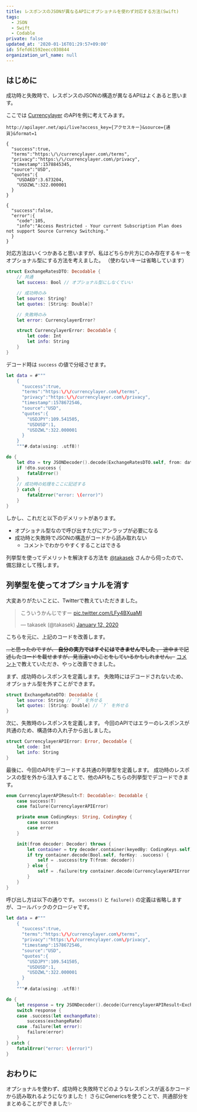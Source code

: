 ```yaml
---
title: レスポンスのJSONが異なるAPIにオプショナルを使わず対応する方法(Swift)
tags:
  - JSON
  - Swift
  - Codable
private: false
updated_at: '2020-01-16T01:29:57+09:00'
id: 5fefd61592eecc030844
organization_url_name: null
---
```

## はじめに

成功時と失敗時で、レスポンスのJSONの構造が異なるAPIはよくあると思います。

ここでは [Currencylayer](https://currencylayer.com/) のAPIを例に考えてみます。

```
http://apilayer.net/api/live?access_key={アクセスキー}&source={通貨}&format=1
```

```json:成功時
{
  "success":true,
  "terms":"https:\/\/currencylayer.com\/terms",
  "privacy":"https:\/\/currencylayer.com\/privacy",
  "timestamp":1578845345,
  "source":"USD",
  "quotes":{
    "USDAED":3.673204,
    "USDZWL":322.000001
  }
}
```

```json:失敗時
{
  "success":false,
  "error":{
    "code":105,
    "info":"Access Restricted - Your current Subscription Plan does not support Source Currency Switching."
  }
}
```

対応方法はいくつかあると思いますが、私はどちらか片方にのみ存在するキーをオプショナル型にする方法を考えました。
（使わないキーは省略しています）

```ExchangeRatesDTO.swift
struct ExchangeRatesDTO: Decodable {
    // 共通
    let success: Bool // オプショナル型にしなくていい

    // 成功時のみ
    let source: String?
    let quotes: [String: Double]?

    // 失敗時のみ
    let error: CurrencylayerError?

    struct CurrencylayerError: Decodable {
        let code: Int
        let info: String
    }
}
```

デコード時は `success` の値で分岐させます。

```swift:CurrenylayerProvider.swift
let data = #"""
    {
      "success":true,
      "terms":"https:\/\/currencylayer.com\/terms",
      "privacy":"https:\/\/currencylayer.com\/privacy",
      "timestamp":1578672546,
      "source":"USD",
      "quotes":{
        "USDJPY":109.541505,
        "USDUSD":1,
        "USDZWL":322.000001
      }
    }
    """#.data(using: .utf8)!

do {
    let dto = try JSONDecoder().decode(ExchangeRatesDTO.self, from: data)
    if !dto.success {
        fatalError()
    }
    // 成功時の処理をここに記述する
    } catch {
        fatalError("error: \(error)")
    }
}
```

しかし、これだと以下のデメリットがあります。

- オプショナル型なので呼び出すたびにアンラップが必要になる
- 成功時と失敗時でJSONの構造がコードから読み取れない
  - コメントでわかりやすくすることはできる

列挙型を使ってデメリットを解決する方法を [@takasek](https://twitter.com/takasek) さんから伺ったので、備忘録として残します。

## 列挙型を使ってオプショナルを消す

大変ありがたいことに、Twitterで教えていただきました。

<blockquote class="twitter-tweet"><p lang="ja" dir="ltr">こういうかんじですー <a href="https://t.co/LFy4BXuaMI">pic.twitter.com/LFy4BXuaMI</a></p>&mdash; takasek (@takasek) <a href="https://twitter.com/takasek/status/1216265329707380737?ref_src=twsrc%5Etfw">January 12, 2020</a></blockquote> <script async src="https://platform.twitter.com/widgets.js" charset="utf-8"></script>

こちらを元に、上記のコードを改善します。

~~…と思ったのですが、 __自分の実力ではすぐにはできませんでした__ 。
途中まで記述したコードを載せますが、見当違いのことをしているかもしれません。~~
[コメント](https://qiita.com/uhooi/items/5fefd61592eecc030844#comment-7c2cfaf9b78b074eec63)で教えていただき、やっと改善できました。

まず、成功時のレスポンスを定義します。
失敗時にはデコードされないため、オプショナル型を外すことができます。

```swift:ExchangeRateDTO.swift
struct ExchangeRateDTO: Decodable {
    let source: String // `?` を外せる
    let quotes: [String: Double] // `?` を外せる
}
```

次に、失敗時のレスポンスを定義します。
今回のAPIではエラーのレスポンスが共通のため、構造体の入れ子から出しました。

```swift:CurrencylayerAPIError.swift
struct CurrencylayerAPIError: Error, Decodable {
    let code: Int
    let info: String
}
```

最後に、今回のAPIをデコードする共通の列挙型を定義します。
成功時のレスポンスの型を外から注入することで、他のAPIもこちらの列挙型でデコードできます。

```swift:CurrencylayerAPIResult.swift
enum CurrencylayerAPIResult<T: Decodable>: Decodable {
    case success(T)
    case failure(CurrencylayerAPIError)

    private enum CodingKeys: String, CodingKey {
        case success
        case error
    }

    init(from decoder: Decoder) throws {
        let container = try decoder.container(keyedBy: CodingKeys.self)
        if try container.decode(Bool.self, forKey: .success) {
            self = .success(try T(from: decoder))
        } else {
            self = .failure(try container.decode(CurrencylayerAPIError.self, forKey: .error))
        }
    }
}
```

呼び出し方は以下の通りです。
`success()` と `failure()` の定義は省略しますが、コールバックのクロージャです。

```swift:CurrenylayerProvider.swift
let data = #"""
    {
      "success":true,
      "terms":"https:\/\/currencylayer.com\/terms",
      "privacy":"https:\/\/currencylayer.com\/privacy",
      "timestamp":1578672546,
      "source":"USD",
      "quotes":{
        "USDJPY":109.541505,
        "USDUSD":1,
        "USDZWL":322.000001
      }
    }
    """#.data(using: .utf8)!

do {
    let response = try JSONDecoder().decode(CurrencylayerAPIResult<ExchangeRateDTO>.self, from: data)
    switch response {
    case .success(let exchangeRate):
        success(exchangeRate)
    case .failure(let error):
        failure(error)
    }
} catch {
    fatalError("error: \(error)")
}
```

## おわりに

オプショナルを使わず、成功時と失敗時でどのようなレスポンスが返るかコードから読み取れるようになりました！
さらにGenericsを使うことで、共通部分をまとめることができました✨
